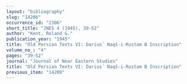 ```yaml
---
layout: "bibliography"
slug: "14206"
occurrence_id: "2306"
short_title: "JNES 4 (1945), 39-52"
author: "Kent, Roland G."
publication_year: "1945"
title: "Old Persian Texts VI: Darius´ Naqš-i-Rustam B Inscription"
volume_no_: "4"
pages: "39-52"
journal: "Journal of Near Eastern Studies"
title: "Old Persian Texts VI: Darius´ Naqš-i-Rustam B Inscription"
previous_item: "14209"
---
```


